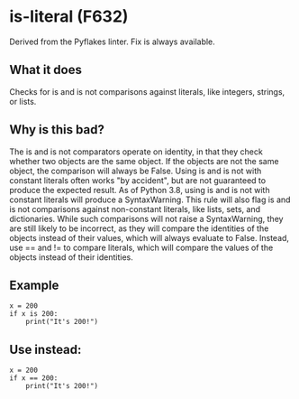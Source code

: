 # is-literal (F632)
Derived from the Pyflakes linter.
Fix is always available.
## What it does
Checks for is and is not comparisons against literals, like integers,
strings, or lists.
## Why is this bad?
The is and is not comparators operate on identity, in that they check
whether two objects are the same object. If the objects are not the same
object, the comparison will always be False. Using is and is not with
constant literals often works "by accident", but are not guaranteed to produce
the expected result.
As of Python 3.8, using is and is not with constant literals will produce
a SyntaxWarning.
This rule will also flag is and is not comparisons against non-constant
literals, like lists, sets, and dictionaries. While such comparisons will
not raise a SyntaxWarning, they are still likely to be incorrect, as they
will compare the identities of the objects instead of their values, which
will always evaluate to False.
Instead, use == and != to compare literals, which will compare the
values of the objects instead of their identities.
## Example
```
x = 200
if x is 200:
    print("It's 200!")
```
## Use instead:
```
x = 200
if x == 200:
    print("It's 200!")
```